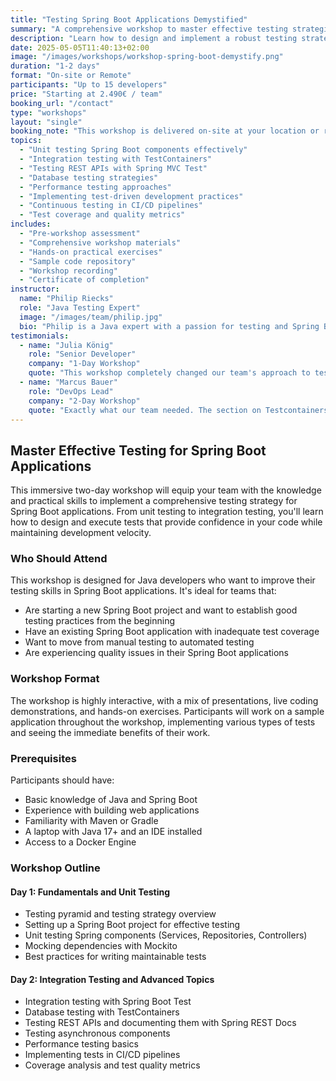 ```yaml
---
title: "Testing Spring Boot Applications Demystified"
summary: "A comprehensive workshop to master effective testing strategies for Spring Boot applications"
description: "Learn how to design and implement a robust testing strategy for your Spring Boot applications"
date: 2025-05-05T11:40:13+02:00
image: "/images/workshops/workshop-spring-boot-demystify.png"
duration: "1-2 days"
format: "On-site or Remote"
participants: "Up to 15 developers"
price: "Starting at 2.490€ / team"
booking_url: "/contact"
type: "workshops"
layout: "single"
booking_note: "This workshop is delivered on-site at your location or remotely via video conferencing"
topics:
  - "Unit testing Spring Boot components effectively"
  - "Integration testing with TestContainers"
  - "Testing REST APIs with Spring MVC Test"
  - "Database testing strategies"
  - "Performance testing approaches"
  - "Implementing test-driven development practices"
  - "Continuous testing in CI/CD pipelines"
  - "Test coverage and quality metrics"
includes:
  - "Pre-workshop assessment"
  - "Comprehensive workshop materials"
  - "Hands-on practical exercises"
  - "Sample code repository"
  - "Workshop recording"
  - "Certificate of completion"
instructor:
  name: "Philip Riecks"
  role: "Java Testing Expert"
  image: "/images/team/philip.jpg"
  bio: "Philip is a Java expert with a passion for testing and Spring Boot. With over 10 years of industry experience, he's helped dozens of teams implement effective testing strategies. He's a regular speaker at conferences like Spring I/O, Devoxx, and VMWare Explore."
testimonials:
  - name: "Julia König"
    role: "Senior Developer"
    company: "1-Day Workshop"
    quote: "This workshop completely changed our team's approach to testing. The practical exercises and real-world examples made it easy to understand how to apply these concepts to our own codebase."
  - name: "Marcus Bauer"
    role: "DevOps Lead"
    company: "2-Day Workshop"
    quote: "Exactly what our team needed. The section on Testcontainers was particularly valuable and helped us solve several persistent testing challenges."
---
```


## Master Effective Testing for Spring Boot Applications

This immersive two-day workshop will equip your team with the knowledge and practical skills to implement a comprehensive testing strategy for Spring Boot applications. From unit testing to integration testing, you'll learn how to design and execute tests that provide confidence in your code while maintaining development velocity.

### Who Should Attend

This workshop is designed for Java developers who want to improve their testing skills in Spring Boot applications. It's ideal for teams that:

- Are starting a new Spring Boot project and want to establish good testing practices from the beginning
- Have an existing Spring Boot application with inadequate test coverage
- Want to move from manual testing to automated testing
- Are experiencing quality issues in their Spring Boot applications

### Workshop Format

The workshop is highly interactive, with a mix of presentations, live coding demonstrations, and hands-on exercises. Participants will work on a sample application throughout the workshop, implementing various types of tests and seeing the immediate benefits of their work.

### Prerequisites

Participants should have:
- Basic knowledge of Java and Spring Boot
- Experience with building web applications
- Familiarity with Maven or Gradle
- A laptop with Java 17+ and an IDE installed
- Access to a Docker Engine

### Workshop Outline

#### Day 1: Fundamentals and Unit Testing
- Testing pyramid and testing strategy overview
- Setting up a Spring Boot project for effective testing
- Unit testing Spring components (Services, Repositories, Controllers)
- Mocking dependencies with Mockito
- Best practices for writing maintainable tests

#### Day 2: Integration Testing and Advanced Topics
- Integration testing with Spring Boot Test
- Database testing with TestContainers
- Testing REST APIs and documenting them with Spring REST Docs
- Testing asynchronous components
- Performance testing basics
- Implementing tests in CI/CD pipelines
- Coverage analysis and test quality metrics
